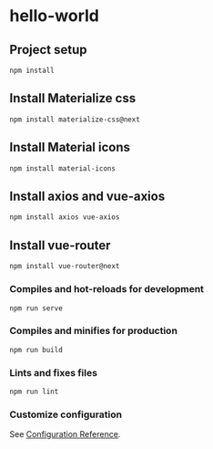 # hello-world

## Project setup
```
npm install
```
## Install Materialize css
```
npm install materialize-css@next
```

## Install Material icons
```
npm install material-icons
```

## Install axios and vue-axios
```
npm install axios vue-axios
```

## Install vue-router
```
npm install vue-router@next
```

### Compiles and hot-reloads for development
```
npm run serve
```

### Compiles and minifies for production
```
npm run build
```

### Lints and fixes files
```
npm run lint
```

### Customize configuration
See [Configuration Reference](https://cli.vuejs.org/config/).
